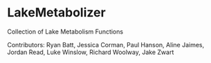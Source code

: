 LakeMetabolizer
===============

Collection of Lake Metabolism Functions

Contributors: Ryan Batt, Jessica Corman, Paul Hanson, Aline Jaimes, Jordan Read,
              Luke Winslow, Richard Woolway, Jake Zwart
